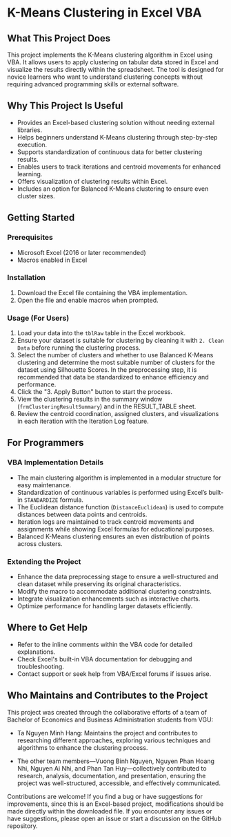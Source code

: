 # K-Means Clustering in Excel VBA

## What This Project Does

This project implements the K-Means clustering algorithm in Excel using VBA. It allows users to apply clustering on tabular data stored in Excel and visualize the results directly within the spreadsheet. The tool is designed for novice learners who want to understand clustering concepts without requiring advanced programming skills or external software.

## Why This Project Is Useful

- Provides an Excel-based clustering solution without needing external libraries.
- Helps beginners understand K-Means clustering through step-by-step execution.
- Supports standardization of continuous data for better clustering results.
- Enables users to track iterations and centroid movements for enhanced learning.
- Offers visualization of clustering results within Excel.
- Includes an option for Balanced K-Means clustering to ensure even cluster sizes.

## Getting Started

### Prerequisites

- Microsoft Excel (2016 or later recommended)
- Macros enabled in Excel

### Installation

1. Download the Excel file containing the VBA implementation.
2. Open the file and enable macros when prompted.

### Usage (For Users)

1. Load your data into the `tblRaw` table in the Excel workbook.
2. Ensure your dataset is suitable for clustering by cleaning it with `2. Clean Data` before running the clustering process.
3. Select the number of clusters and whether to use Balanced K-Means clustering and determine the most suitable number of clusters for the dataset using Silhouette Scores. In the preprocessing step, it is recommended that data be standardized to enhance efficiency and performance.
4. Click the "3. Apply Button" button to start the process.
5. View the clustering results in the summary window (`frmClusteringResultSummary`) and in the RESULT\_TABLE sheet.
6. Review the centroid coordination, assigned clusters, and visualizations in each iteration with the Iteration Log feature.

## For Programmers

### VBA Implementation Details

- The main clustering algorithm is implemented in a modular structure for easy maintenance.
- Standardization of continuous variables is performed using Excel’s built-in `STANDARDIZE` formula.
- The Euclidean distance function (`DistanceEuclidean`) is used to compute distances between data points and centroids.
- Iteration logs are maintained to track centroid movements and assignments while showing Excel formulas for educational purposes.
- Balanced K-Means clustering ensures an even distribution of points across clusters.

### Extending the Project

- Enhance the data preprocessing stage to ensure a well-structured and clean dataset while preserving its original characteristics.
- Modify the macro to accommodate additional clustering constraints.
- Integrate visualization enhancements such as interactive charts.
- Optimize performance for handling larger datasets efficiently.

## Where to Get Help

- Refer to the inline comments within the VBA code for detailed explanations.
- Check Excel's built-in VBA documentation for debugging and troubleshooting.
- Contact support or seek help from VBA/Excel forums if issues arise.

## Who Maintains and Contributes to the Project

This project was created through the collaborative efforts of a team of Bachelor of Economics and Business Administration students from VGU:

- Ta Nguyen Minh Hang: Maintains the project and contributes to researching different approaches, exploring various techniques and algorithms to enhance the clustering process.

- The other team members—Vuong Binh Nguyen, Nguyen Phan Hoang Nhi, Nguyen Ai Nhi, and Phan Tan Huy—collectively contributed to research, analysis, documentation, and presentation, ensuring the project was well-structured, accessible, and effectively communicated.

Contributions are welcome! If you find a bug or have suggestions for improvements, since this is an Excel-based project, modifications should be made directly within the downloaded file. If you encounter any issues or have suggestions, please open an issue or start a discussion on the GitHub repository.

